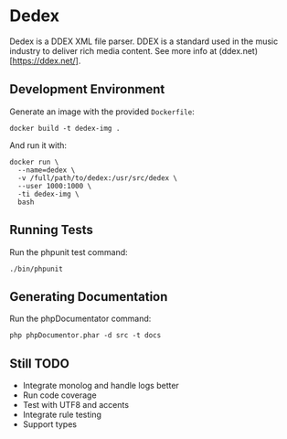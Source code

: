 # Dedex

Dedex is a DDEX XML file parser. DDEX is a standard used in the music industry to deliver rich media content. See more info at (ddex.net)[https://ddex.net/].

## Development Environment

Generate an image with the provided `Dockerfile`: 

```
docker build -t dedex-img .
```

And run it with:
```
docker run \
  --name=dedex \
  -v /full/path/to/dedex:/usr/src/dedex \
  --user 1000:1000 \
  -ti dedex-img \
  bash
```

## Running Tests

Run the phpunit test command:

```
./bin/phpunit
```

## Generating Documentation

Run the phpDocumentator command:

```
php phpDocumentor.phar -d src -t docs
```

## Still TODO

* Integrate monolog and handle logs better
* Run code coverage
* Test with UTF8 and accents
* Integrate rule testing
* Support types